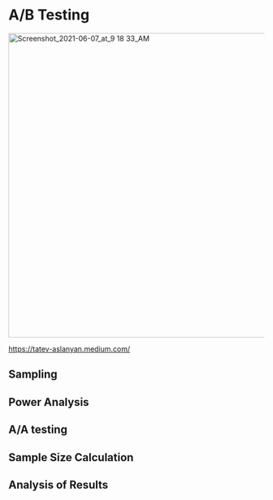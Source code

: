 

# A/B Testing
<img alt="Screenshot_2021-06-07_at_9 18 33_AM" src="https://user-images.githubusercontent.com/76843403/130661485-8500fcd0-c41e-4899-b6bf-38964fb8257c.jpeg" width="1000" height="600" align = "center">

https://tatev-aslanyan.medium.com/

## Sampling

## Power Analysis

## A/A testing 

## Sample Size Calculation

## Analysis of Results
